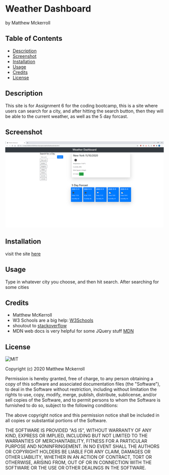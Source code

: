 # Weather Dashboard
by Matthew Mckerroll

## Table of Contents

* [Description](#Description)
* [Screenshot](#Screenshot)
* [Installation](#installation)
* [Usage](#usage)
* [Credits](#credits)
* [License](#license)

## Description

This site is for Assignment 6 for the coding bootcamp, this is a site where users can search for a city, and after hitting the search button, then they will be able to the current weather, as well as the 5 day forcast.

## Screenshot
![Image of site](./Assets/Screenshot_of_site.png)

## Installation

visit the site [here](https://mattmckerroll.github.io/weatherDashboard/)


## Usage 

Type in whatever city you choose, and then hit search. After searching for some cities


## Credits

* Matthew McKerroll
* W3 Schools are a big help: [W3Schools](https://www.w3schools.com/)  
* shoutout to [stackoverflow](https://stackoverflow.com/)
* MDN web docs is very helpful for some JQuery stuff [MDN](https://developer.mozilla.org/en-US/)

## License

![MIT](https://img.shields.io/apm/l/atomic-design-ui.svg?)

Copyright (c) 2020 Matthew Mckerroll

Permission is hereby granted, free of charge, to any person obtaining a copy
of this software and associated documentation files (the "Software"), to deal
in the Software without restriction, including without limitation the rights
to use, copy, modify, merge, publish, distribute, sublicense, and/or sell
copies of the Software, and to permit persons to whom the Software is
furnished to do so, subject to the following conditions:

The above copyright notice and this permission notice shall be included in all
copies or substantial portions of the Software.

THE SOFTWARE IS PROVIDED "AS IS", WITHOUT WARRANTY OF ANY KIND, EXPRESS OR
IMPLIED, INCLUDING BUT NOT LIMITED TO THE WARRANTIES OF MERCHANTABILITY,
FITNESS FOR A PARTICULAR PURPOSE AND NONINFRINGEMENT. IN NO EVENT SHALL THE
AUTHORS OR COPYRIGHT HOLDERS BE LIABLE FOR ANY CLAIM, DAMAGES OR OTHER
LIABILITY, WHETHER IN AN ACTION OF CONTRACT, TORT OR OTHERWISE, ARISING FROM,
OUT OF OR IN CONNECTION WITH THE SOFTWARE OR THE USE OR OTHER DEALINGS IN THE
SOFTWARE.

